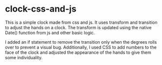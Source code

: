 # clock-css-and-js

This is a simple clock made from css and js. It uses transform and transition to adjust the hands on a clock. The transform is updated using the native Date() function from js and other basic logic.

I added an if statement to remove the transition only when the degrees rolls over to prevent a visual bug. Additionally, I used CSS to add numbers to the face of the clock and adjusted the appearance of the hands to give them some individuality.
